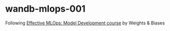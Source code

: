# wandb-mlops-001

Following [Effective MLOps: Model Development course](https://www.wandb.courses/courses/effective-mlops-model-development) by Weights & Biases